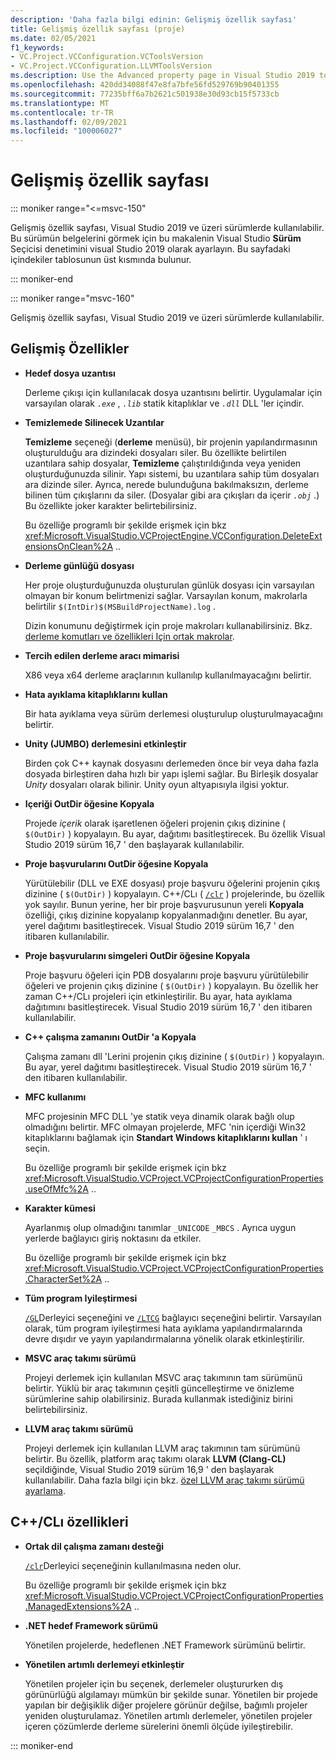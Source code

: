 ```yaml
---
description: 'Daha fazla bilgi edinin: Gelişmiş özellik sayfası'
title: Gelişmiş özellik sayfası (proje)
ms.date: 02/05/2021
f1_keywords:
- VC.Project.VCConfiguration.VCToolsVersion
- VC.Project.VCConfiguration.LLVMToolsVersion
ms.description: Use the Advanced property page in Visual Studio 2019 to set various properties for C++ projects.
ms.openlocfilehash: 420dd34088f47e8fa7bfe56fd529769b90401355
ms.sourcegitcommit: 77235bff6a7b2621c501938e30d93cb15f5733cb
ms.translationtype: MT
ms.contentlocale: tr-TR
ms.lasthandoff: 02/09/2021
ms.locfileid: "100006027"
---
```

# <a name="advanced-property-page"></a>Gelişmiş özellik sayfası

::: moniker range="<=msvc-150"

Gelişmiş özellik sayfası, Visual Studio 2019 ve üzeri sürümlerde kullanılabilir. Bu sürümün belgelerini görmek için bu makalenin Visual Studio **Sürüm** Seçicisi denetimini visual Studio 2019 olarak ayarlayın. Bu sayfadaki içindekiler tablosunun üst kısmında bulunur.

::: moniker-end

::: moniker range="msvc-160"

Gelişmiş özellik sayfası, Visual Studio 2019 ve üzeri sürümlerde kullanılabilir.

## <a name="advanced-properties"></a>Gelişmiş Özellikler

- **Hedef dosya uzantısı**

   Derleme çıkışı için kullanılacak dosya uzantısını belirtir. Uygulamalar için varsayılan olarak *`.exe`* , *`.lib`* statik kitaplıklar ve *`.dll`* DLL 'ler içindir.

- **Temizlemede Silinecek Uzantılar**

   **Temizleme** seçeneği (**derleme** menüsü), bir projenin yapılandırmasının oluşturulduğu ara dizindeki dosyaları siler. Bu özellikte belirtilen uzantılara sahip dosyalar, **Temizleme** çalıştırıldığında veya yeniden oluşturduğunuzda silinir. Yapı sistemi, bu uzantılara sahip tüm dosyaları ara dizinde siler. Ayrıca, nerede bulunduğuna bakılmaksızın, derleme bilinen tüm çıkışlarını da siler. (Dosyalar gibi ara çıkışları da içerir *`.obj`* .) Bu özellikte joker karakter belirtebilirsiniz.

   Bu özelliğe programlı bir şekilde erişmek için bkz <xref:Microsoft.VisualStudio.VCProjectEngine.VCConfiguration.DeleteExtensionsOnClean%2A> ..

- **Derleme günlüğü dosyası**

   Her proje oluşturduğunuzda oluşturulan günlük dosyası için varsayılan olmayan bir konum belirtmenizi sağlar. Varsayılan konum, makrolarla belirtilir `$(IntDir)$(MSBuildProjectName).log` .

   Dizin konumunu değiştirmek için proje makroları kullanabilirsiniz. Bkz. [derleme komutları ve özellikleri Için ortak makrolar](common-macros-for-build-commands-and-properties.md).

- **Tercih edilen derleme aracı mimarisi**

   X86 veya x64 derleme araçlarının kullanılıp kullanılmayacağını belirtir.

- **Hata ayıklama kitaplıklarını kullan**

   Bir hata ayıklama veya sürüm derlemesi oluşturulup oluşturulmayacağını belirtir.

- **Unity (JUMBO) derlemesini etkinleştir**

   Birden çok C++ kaynak dosyasını derlemeden önce bir veya daha fazla dosyada birleştiren daha hızlı bir yapı işlemi sağlar. Bu Birleşik dosyalar *Unity* dosyaları olarak bilinir. Unity oyun altyapısıyla ilgisi yoktur.

- **Içeriği OutDir öğesine Kopyala**

   Projede *içerik* olarak işaretlenen öğeleri projenin çıkış dizinine ( `$(OutDir)` ) kopyalayın. Bu ayar, dağıtımı basitleştirecek. Bu özellik Visual Studio 2019 sürüm 16,7 ' den başlayarak kullanılabilir.

- **Proje başvurularını OutDir öğesine Kopyala**

   Yürütülebilir (DLL ve EXE dosyası) proje başvuru öğelerini projenin çıkış dizinine ( `$(OutDir)` ) kopyalayın. C++/CLı ( [`/clr`](clr-common-language-runtime-compilation.md) ) projelerinde, bu özellik yok sayılır. Bunun yerine, her bir proje başvurusunun yereli **Kopyala** özelliği, çıkış dizinine kopyalanıp kopyalanmadığını denetler. Bu ayar, yerel dağıtımı basitleştirecek. Visual Studio 2019 sürüm 16,7 ' den itibaren kullanılabilir.

- **Proje başvurularını simgeleri OutDir öğesine Kopyala**

   Proje başvuru öğeleri için PDB dosyalarını proje başvuru yürütülebilir öğeleri ve projenin çıkış dizinine ( `$(OutDir)` ) kopyalayın. Bu özellik her zaman C++/CLı projeleri için etkinleştirilir. Bu ayar, hata ayıklama dağıtımını basitleştirecek. Visual Studio 2019 sürüm 16,7 ' den itibaren kullanılabilir.

- **C++ çalışma zamanını OutDir 'a Kopyala**

   Çalışma zamanı dll 'Lerini projenin çıkış dizinine ( `$(OutDir)` ) kopyalayın. Bu ayar, yerel dağıtımı basitleştirecek. Visual Studio 2019 sürüm 16,7 ' den itibaren kullanılabilir.

- **MFC kullanımı**

   MFC projesinin MFC DLL 'ye statik veya dinamik olarak bağlı olup olmadığını belirtir. MFC olmayan projelerde, MFC 'nin içerdiği Win32 kitaplıklarını bağlamak için **Standart Windows kitaplıklarını kullan** ' ı seçin.

   Bu özelliğe programlı bir şekilde erişmek için bkz <xref:Microsoft.VisualStudio.VCProject.VCProjectConfigurationProperties.useOfMfc%2A> ..

- **Karakter kümesi**

   Ayarlanmış olup olmadığını tanımlar `_UNICODE` `_MBCS` . Ayrıca uygun yerlerde bağlayıcı giriş noktasını da etkiler.

   Bu özelliğe programlı bir şekilde erişmek için bkz <xref:Microsoft.VisualStudio.VCProject.VCProjectConfigurationProperties.CharacterSet%2A> ..

- **Tüm program Iyileştirmesi**

   [`/GL`](gl-whole-program-optimization.md)Derleyici seçeneğini ve [`/LTCG`](ltcg-link-time-code-generation.md) bağlayıcı seçeneğini belirtir. Varsayılan olarak, tüm program iyileştirmesi hata ayıklama yapılandırmalarında devre dışıdır ve yayın yapılandırmalarına yönelik olarak etkinleştirilir.

- **MSVC araç takımı sürümü**

   Projeyi derlemek için kullanılan MSVC araç takımının tam sürümünü belirtir. Yüklü bir araç takımının çeşitli güncelleştirme ve önizleme sürümlerine sahip olabilirsiniz. Burada kullanmak istediğiniz birini belirtebilirsiniz.

- **LLVM araç takımı sürümü**

   Projeyi derlemek için kullanılan LLVM araç takımının tam sürümünü belirtir. Bu özellik, platform araç takımı olarak **LLVM (Clang-CL)** seçildiğinde, Visual Studio 2019 sürüm 16,9 ' den başlayarak kullanılabilir. Daha fazla bilgi için bkz. [özel LLVM araç takımı sürümü ayarlama](..\clang-support-msbuild.md#custom_llvm_toolset).

## <a name="ccli-properties"></a>C++/CLı özellikleri

- **Ortak dil çalışma zamanı desteği**

   [`/clr`](clr-common-language-runtime-compilation.md)Derleyici seçeneğinin kullanılmasına neden olur.

   Bu özelliğe programlı bir şekilde erişmek için bkz <xref:Microsoft.VisualStudio.VCProject.VCProjectConfigurationProperties.ManagedExtensions%2A> ..

- **.NET hedef Framework sürümü**

   Yönetilen projelerde, hedeflenen .NET Framework sürümünü belirtir.

- **Yönetilen artımlı derlemeyi etkinleştir**

   Yönetilen projeler için bu seçenek, derlemeler oluştururken dış görünürlüğü algılamayı mümkün bir şekilde sunar. Yönetilen bir projede yapılan bir değişiklik diğer projelere görünür değilse, bağımlı projeler yeniden oluşturulamaz. Yönetilen artımlı derlemeler, yönetilen projeler içeren çözümlerde derleme sürelerini önemli ölçüde iyileştirebilir.

::: moniker-end
